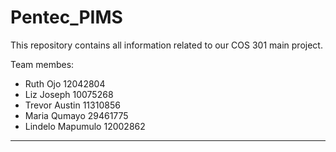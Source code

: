 # Pentec_PIMS
This repository contains all information related to our COS 301 main project.

Team membes:
* Ruth Ojo 12042804
* Liz Joseph 10075268
* Trevor Austin 11310856
* Maria Qumayo 29461775
* Lindelo Mapumulo 12002862
***